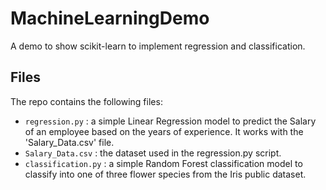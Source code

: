 # MachineLearningDemo
A demo to show scikit-learn to implement regression and classification.

## Files
The repo contains the following files:
- <code>regression.py</code> : a simple Linear Regression model to predict the Salary of an employee based on the years of experience. It works with the 'Salary_Data.csv' file.
- <code>Salary_Data.csv</code> : the dataset used in the regression.py script.
- <code>classification.py</code> : a simple Random Forest classification model to classify into one of three flower species from the Iris public dataset.
